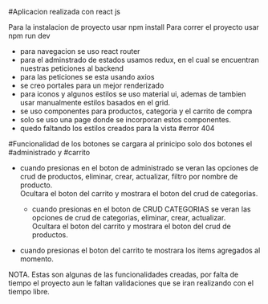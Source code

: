 #Aplicacion realizada con react js

Para la instalacion de proyecto usar npm install
Para correr el proyecto usar npm run dev

- para navegacion se uso react router
- para el adminstrado de estados usamos redux, en el cual se encuentran nuestras peticiones al backend
- para las peticiones se esta usando axios
- se creo portales para un mejor renderizado
- para iconos y algunos estilos se uso material ui, ademas de tambien usar manualmente estilos basados en el grid.
- se uso componentes para productos, categoria y el carrito de compra
- solo se uso una page donde se incorporan estos componentes.
- quedo faltando los estilos creados para la vista #error 404

#Funcionalidad de los botones
se cargara al prinicipo solo dos botones el #administrado y #carrito

- cuando presionas en el boton de administrado se veran las opciones de crud de productos, eliminar, crear, actualizar, filtro por nombre de producto.  
  Ocultara el boton del carrito y mostrara el boton del crud de categorias.

  - cuando presionas en el boton de CRUD CATEGORIAS se veran las opciones de crud de categorias, eliminar, crear, actualizar.  
    Ocultara el boton del carrito y mostrara el boton del crud de productos.

- cuando presionas el boton del carrito te mostrara los items agregados al momento.

NOTA.
Estas son algunas de las funcionalidades creadas, por falta de tiempo el proyecto aun le faltan validaciones que se iran realizando con el tiempo libre.
